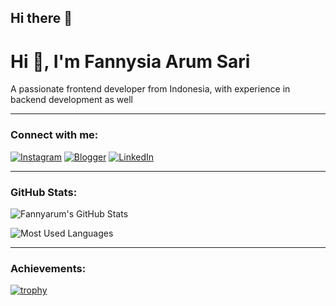 ## Hi there 👋

<!--
**Fannyarum/Fannyarum** is a ✨ _special_ ✨ repository because its `README.md` (this file) appears on your GitHub profile.

Here are some ideas to get you started:

- 🔭 I’m currently working on ...
- 🌱 I’m currently learning ...
- 👯 I’m looking to collaborate on ...
- 🤔 I’m looking for help with ...
- 💬 Ask me about ...
- 📫 How to reach me: ...
- 😄 Pronouns: ...
- ⚡ Fun fact: ...
-->
# Hi 👋, I'm Fannysia Arum Sari
A passionate frontend developer from Indonesia, with experience in backend development as well

---

### Connect with me:
[![Instagram](https://img.shields.io/badge/-Instagram-E4405F?style=flat-square&logo=Instagram&logoColor=white)](https://instagram.com/fannysiarum/)
[![Blogger](https://img.shields.io/badge/-Blogger-F57C00?style=flat-square&logo=Blogger&logoColor=white)](https://fllfrtnr7.blogspot.com/)
[![LinkedIn](https://img.shields.io/badge/-LinkedIn-0077B5?style=flat-square&logo=LinkedIn&logoColor=white)](https://www.linkedin.com/in/fannysia-arum-sari-579380342/)


---

### GitHub Stats:
![Fannyarum's GitHub Stats](https://github-readme-stats.vercel.app/api?username=Fannyarum&show_icons=true&theme=radical)

![Most Used Languages](https://github-readme-stats.vercel.app/api/top-langs/?username=Fannyarum&layout=compact&theme=radical)

---

### Achievements:
[![trophy](https://github-profile-trophy.vercel.app/?username=Fannyarum&theme=onedark)](https://github.com/ryo-ma/github-profile-trophy)
